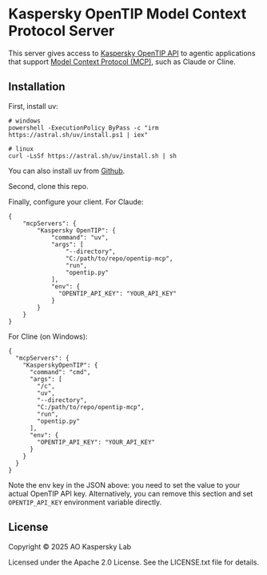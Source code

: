 # Kaspersky OpenTIP Model Context Protocol Server

This server gives access to [Kaspersky OpenTIP API](https://opentip.kaspersky.com/Help/Doc_data/WorkingWithAPI.htm) to agentic applications that support [Model Context Protocol (MCP)](http://modelcontextprotocol.io/), such as Claude or Cline.

## Installation

First, install uv:

```
# windows
powershell -ExecutionPolicy ByPass -c "irm https://astral.sh/uv/install.ps1 | iex"

# linux
curl -LsSf https://astral.sh/uv/install.sh | sh
```

You can also install uv from [Github](https://github.com/astral-sh/uv/releases).

Second, clone this repo.

Finally, configure your client. For Claude:

```
{
    "mcpServers": {
        "Kaspersky OpenTIP": {
            "command": "uv",
            "args": [
                "--directory",
                "C:/path/to/repo/opentip-mcp",
                "run",
                "opentip.py"
            ],
            "env": {
              "OPENTIP_API_KEY": "YOUR_API_KEY"
            }
        }
    }
}
```

For Cline (on Windows):
```
{
  "mcpServers": {
    "KasperskyOpenTIP": {
      "command": "cmd",
      "args": [
        "/c",
        "uv",
        "--directory",
        "C:/path/to/repo/opentip-mcp",
        "run",
        "opentip.py"
      ],
      "env": {
        "OPENTIP_API_KEY": "YOUR_API_KEY"
      }
    }
  }
}
```

Note the env key in the JSON above: you need to set the value to your actual OpenTIP API key. Alternatively, you can remove this section and set `OPENTIP_API_KEY` environment variable directly.

## License

Copyright © 2025 AO Kaspersky Lab

Licensed under the Apache 2.0 License. See the LICENSE.txt file for details.
